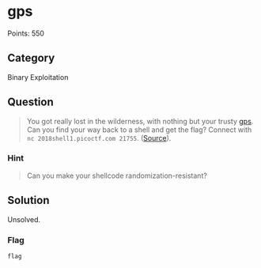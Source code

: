 # gps
Points: 550

## Category
Binary Exploitation

## Question
>You got really lost in the wilderness, with nothing but your trusty [gps](files/gps). Can you find your way back to a shell and get the flag? Connect with `nc 2018shell1.picoctf.com 21755`. ([Source](files/gps.c)). 

### Hint
>Can you make your shellcode randomization-resistant?

## Solution
Unsolved.

### Flag
`flag`
